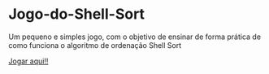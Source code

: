 # Jogo-do-Shell-Sort
Um pequeno e simples jogo, com o objetivo de ensinar de forma prática de como funciona o algoritmo de ordenação Shell Sort

<a href="https://alquemistdev.github.io/Jogo-do-Shell-Sort/" target="_blank">Jogar aqui!!</a>
